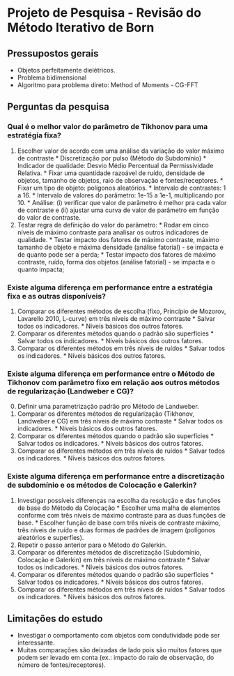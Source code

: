 # Projeto de Pesquisa - Revisão do Método Iterativo de Born

## Pressupostos gerais

* Objetos perfeitamente dielétricos.
* Problema bidimensional
* Algoritmo para problema direto: Method of Moments - CG-FFT

## Perguntas da pesquisa

### Qual é o melhor valor do parâmetro de Tikhonov para uma estratégia fixa?
  1. Escolher valor de acordo com uma análise da variação do valor máximo de contraste
    * Discretização por pulso (Método do Subdomínio)
    * Indicador de qualidade: Desvio Médio Percentual da Permissividade Relativa.
    * Fixar uma quantidade razoável de ruído, densidade de objetos, tamanho de objetos, raio de observação e fontes/receptores.
    * Fixar um tipo de objeto: polígonos aleatórios.
    * Intervalo de contrastes: 1 a 16.
    * Intervalo de valores do parâmetro: 1e-15 a 1e-1, multiplicando por 10.
    * Análise: (i) verificar que valor de parâmetro é melhor pra cada valor de contraste e (ii) ajustar uma curva de valor de parâmetro em função do valor de contraste.
  2. Testar regra de definição do valor do parâmetro:
    * Rodar em cinco níveis de máximo contraste para analisar os outros indicadores de qualidade.
    * Testar impacto dos fatores de máximo contraste, máximo tamanho de objeto e máxima densidade (análise fatorial) - se impacta e de quanto pode ser a perda;
    * Testar impacto dos fatores de máximo contraste, ruído, forma dos objetos (análise fatorial) - se impacta e o quanto impacta;

### Existe alguma diferença em performance entre a estratégia fixa e as outras disponíveis?
  1. Comparar os diferentes métodos de escolha (fixo, Princípio de Mozorov, Lavarello 2010, L-curve) em três níveis de máximo contraste
    * Salvar todos os indicadores.
    * Níveis básicos dos outros fatores.
  2. Comparar os diferentes métodos quando o padrão são superfícies
    * Salvar todos os indicadores.
    * Níveis básicos dos outros fatores.
  3. Comparar os diferentes métodos em três níveis de ruídos
    * Salvar todos os indicadores.
    * Níveis básicos dos outros fatores.

### Existe alguma diferença em performance entre o Método de Tikhonov com parâmetro fixo em relação aos outros métodos de regularização (Landweber e CG)?
  0. Definir uma parametrização padrão pro Método de Landweber.
  1. Comparar os diferentes métodos de regularização (Tikhonov, Landweber e CG) em três níveis de máximo contraste
    * Salvar todos os indicadores.
    * Níveis básicos dos outros fatores.
  2. Comparar os diferentes métodos quando o padrão são superfícies
    * Salvar todos os indicadores.
    * Níveis básicos dos outros fatores.
  3. Comparar os diferentes métodos em três níveis de ruídos
    * Salvar todos os indicadores.
    * Níveis básicos dos outros fatores.

### Existe alguma diferença em performance entre a discretização de subdomínio e os métodos de Colocação e Galerkin?
  1. Investigar possíveis diferenças na escolha da resolução e das funções de base do Método da Colocação
    * Escolher uma malha de elementos conforme com três níveis de máximo contraste para as duas funções de base.
    * Escolher função de base com três níveis de contraste máximo, três níveis de ruído e duas formas de padrões de imagem (polígonos aleatórios e superfíes).
  2. Repetir o passo anterior para o Método do Galerkin.
  3. Comparar os diferentes métodos de discretização (Subdomínio, Colocação e Galerkin) em três níveis de máximo contraste
    * Salvar todos os indicadores.
    * Níveis básicos dos outros fatores.
  4. Comparar os diferentes métodos quando o padrão são superfícies
    * Salvar todos os indicadores.
    * Níveis básicos dos outros fatores.
  5. Comparar os diferentes métodos em três níveis de ruídos
    * Salvar todos os indicadores.
    * Níveis básicos dos outros fatores.

## Limitações do estudo

* Investigar o comportamento com objetos com condutividade pode ser interessante.
* Muitas comparações são deixadas de lado pois são muitos fatores que podem ser levado em conta (ex.: impacto do raio de observação, do número de fontes/receptores).
